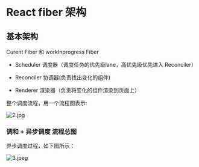 # React fiber 架构

## 基本架构

Curent Fiber 和 workInprogress Fiber

- Scheduler 调度器（调度任务的优先级lane，高优先级优先进入 Reconciler）

- Reconciler 协调器(负责找出变化的组件)

- Renderer 渲染器（负责将变化的组件渲染到页面上）

整个调度流程，用一个流程图表示:

![2.jpg](https://p3-juejin.byteimg.com/tos-cn-i-k3u1fbpfcp/7b54e758e13641adae78499dbddc6b47~tplv-k3u1fbpfcp-watermark.awebp)

### 调和 + 异步调度 流程总图

异步调度过程，如下图所示：

![3.jpeg](https://p1-juejin.byteimg.com/tos-cn-i-k3u1fbpfcp/429a103a732e42b69b6cd9a32f1d265a~tplv-k3u1fbpfcp-watermark.awebp)
